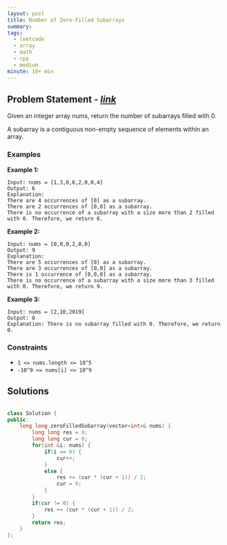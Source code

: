```yaml
---
layout: post
title: Number of Zero-Filled Subarrays
summary:
tags:
  - leetcode
  - array
  - math
  - cpp
  - medium
minute: 10+ min
---
```


## Problem Statement - [_link_](https://leetcode.com/problems/number-of-zero-filled-subarrays/)

Given an integer array nums, return the number of subarrays filled with 0.

A subarray is a contiguous non-empty sequence of elements within an array.

### Examples

**Example 1:**  
```
Input: nums = [1,3,0,0,2,0,0,4]
Output: 6
Explanation: 
There are 4 occurrences of [0] as a subarray.
There are 2 occurrences of [0,0] as a subarray.
There is no occurrence of a subarray with a size more than 2 filled with 0. Therefore, we return 6.
```

**Example 2:**  
```
Input: nums = [0,0,0,2,0,0]
Output: 9
Explanation:
There are 5 occurrences of [0] as a subarray.
There are 3 occurrences of [0,0] as a subarray.
There is 1 occurrence of [0,0,0] as a subarray.
There is no occurrence of a subarray with a size more than 3 filled with 0. Therefore, we return 9.
```

**Example 3:**  
```
Input: nums = [2,10,2019]
Output: 0
Explanation: There is no subarray filled with 0. Therefore, we return 0.
```

### Constraints

- `1 <= nums.length <= 10^5`
- `-10^9 <= nums[i] <= 10^9`

## Solutions

```cpp

class Solution {
public:
    long long zeroFilledSubarray(vector<int>& nums) {
        long long res = 0;
        long long cur = 0;
        for(int &i: nums) {
            if(i == 0) {
                cur++;
            }
            else {
                res += (cur * (cur + 1)) / 2;
                cur = 0;
            }
        }
        if(cur != 0) {
            res += (cur * (cur + 1)) / 2;
        }
        return res;
    }
};

```
